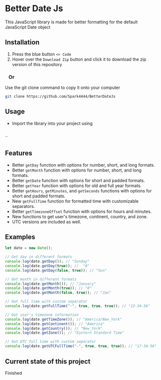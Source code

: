 # Better Date Js
This JavaScript library is made for better formatting for the default JavaScript Date object

## Installation

1. Press the blue button `<> Code`
2. Hover over the `Download Zip` button and click it to download the zip version of this repository

### &nbsp;&nbsp;&nbsp;Or

Use the git clone command to copy it onto your computer
```bash
git clone https://github.com/Spark4444/BetterDateJs
```

## Usage
* Import the library into your project using 
<br>
 `<script src="path to the file you downloaded"></script>`

## Features
* Better `getDay` function with options for number, short, and long formats.
* Better `getMonth` function with options for number, short, and long formats.
* Better `getDate` function with options for short and padded formats.
* Better `getYear` function with options for old and full year formats.
* Better `getHours`, `getMinutes`, and `getSeconds` functions with options for short and padded formats.
* New `getFullTime` function for formatted time with customizable separators.
* Better `getTimezoneOffset` function with options for hours and minutes.
* New functions to get user's timezone, continent, country, and zone.
* UTC versions are included as well.

## Examples
```javascript
let date = new Date();

// Get day in different formats
console.log(date.getDay()); // "Sunday"
console.log(date.getDay(true)); //  "0"
console.log(date.getDay(false, true)); // "Sun"

// Get month in different formats
console.log(date.getMonth()); // "January"
console.log(date.getMonth(true)); // "0"
console.log(date.getMonth(false, true)); // "Jan"

// Get full time with custom separator
console.log(date.getFullTime("-", true, true, true)); // "12-34-56"

// Get user's timezone information
console.log(date.getTimeZone()); // "America/New_York"
console.log(date.getContinent()); // "America"
console.log(date.getCountry()); // "New_York"
console.log(date.getZone()); // "Eastern Standard Time"

// Get UTC full time with custom separator
console.log(date.getUTCFullTime("-", true, true, true)); // "17-34-56"
```

## Current state of this project
Finished
